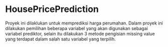 # HousePricePrediction
Proyek ini dilaklukan untuk memprediksi harga perumahan. Dalam proyek ini dilakukan pemilihan beberapa variabel yang akan digunakan sebagai variabel prediktor, selain itu dilakukan 3 metode pengisian missing value yang terdapat dalam salah satu variabel yang terpilih.
